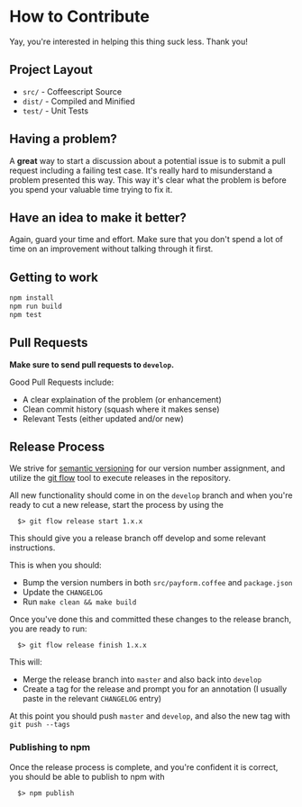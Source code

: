 # How to Contribute

Yay, you're interested in helping this thing suck less.  Thank you!

## Project Layout

  - `src/`  - Coffeescript Source
  - `dist/` - Compiled and Minified
  - `test/` - Unit Tests

## Having a problem?

A **great** way to start a discussion about a potential issue is to
submit a pull request including a failing test case.  It's really hard to
misunderstand a problem presented this way.  This way it's clear what the
problem is before you spend your valuable time trying to fix it.

## Have an idea to make it better?

Again, guard your time and effort.  Make sure that you don't spend a lot
of time on an improvement without talking through it first.

## Getting to work

```sh
npm install
npm run build
npm test
```

## Pull Requests

**Make sure to send pull requests to `develop`.**

Good Pull Requests include:

  - A clear explaination of the problem (or enhancement)
  - Clean commit history (squash where it makes sense)
  - Relevant Tests (either updated and/or new)

## Release Process

We strive for [semantic versioning](https://semver.org/) for our version number assignment, and utilize the [git flow](https://github.com/nvie/gitflow) tool to execute releases in the repository.

All new functionality should come in on the `develop` branch and when you're ready to cut a new release, start the process by using the

```
  $> git flow release start 1.x.x
```

This should give you a release branch off develop and some relevant instructions.

This is when you should:
  - Bump the version numbers in both `src/payform.coffee` and `package.json`
  - Update the `CHANGELOG`
  - Run `make clean && make build`

Once you've done this and committed these changes to the release branch, you are ready to run:

```
  $> git flow release finish 1.x.x
```

This will:
  - Merge the release branch into `master` and also back into `develop`
  - Create a tag for the release and prompt you for an annotation (I usually paste in the relevant `CHANGELOG` entry)

At this point you should push `master` and `develop`, and also the new tag with `git push --tags`

### Publishing to npm

Once the release process is complete, and you're confident it is correct, you should be able to publish to npm with

```
  $> npm publish
```
